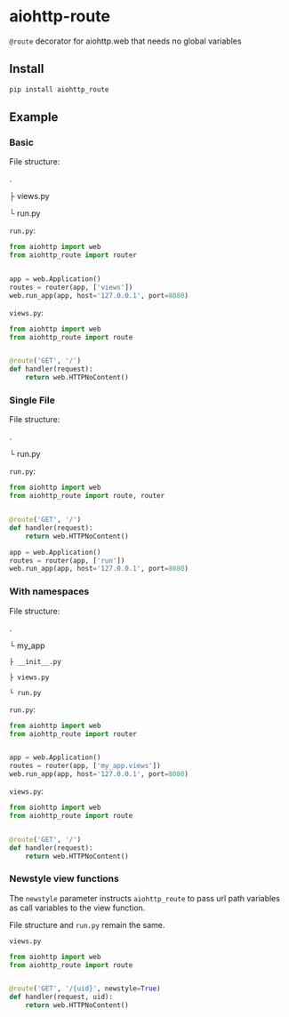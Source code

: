 # aiohttp-route
`@route` decorator for aiohttp.web that needs no global variables

## Install

```sh
pip install aiohttp_route
```

## Example

### Basic

File structure:

.

├ views.py

└ run.py


`run.py`:

```py
from aiohttp import web
from aiohttp_route import router


app = web.Application()
routes = router(app, ['views'])
web.run_app(app, host='127.0.0.1', port=8080)
```

`views.py`:

```py
from aiohttp import web
from aiohttp_route import route


@route('GET', '/')
def handler(request):
    return web.HTTPNoContent()
```

### Single File

File structure:

.

└ run.py

`run.py`:

```py
from aiohttp import web
from aiohttp_route import route, router


@route('GET', '/')
def handler(request):
    return web.HTTPNoContent()

app = web.Application()
routes = router(app, ['run'])
web.run_app(app, host='127.0.0.1', port=8080)
```


### With namespaces

File structure:

.

└ my_app

    ├ __init__.py

    ├ views.py

    └ run.py


`run.py`:

 ```py
 from aiohttp import web
 from aiohttp_route import router


 app = web.Application()
 routes = router(app, ['my_app.views'])
 web.run_app(app, host='127.0.0.1', port=8080)
 ```

 `views.py`:

 ```py
 from aiohttp import web
 from aiohttp_route import route


 @route('GET', '/')
 def handler(request):
     return web.HTTPNoContent()
 ```

### Newstyle view functions

The `newstyle` parameter instructs `aiohttp_route` to pass url path variables as
call variables to the view function.

File structure and `run.py` remain the same.

`views.py`

```py
from aiohttp import web
from aiohttp_route import route


@route('GET', '/{uid}', newstyle=True)
def handler(request, uid):
    return web.HTTPNoContent()
```
